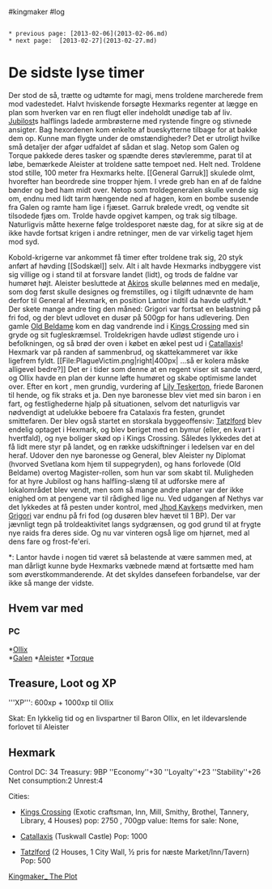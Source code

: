 #kingmaker #log

```ad-info

* previous page: [2013-02-06](2013-02-06.md)
* next page:  [2013-02-27](2013-02-27.md) 
```

# De sidste lyse timer  
 
Der stod de så, trætte og udtømte for magi, mens troldene marcherede frem mod vadestedet. Halvt hviskende forsøgte Hexmarks regenter at lægge en plan som hverken var en ren flugt eller indeholdt unødige tab af liv. [Jubilost](Jubilost%20Narthropple.md)s halflings ladede armbrøsterne med rystende fingre og stivnede ansigter. Bag hexordenen kom enkelte af bueskytterne tilbage for at bakke dem op. Kunne man flygte under de omstændigheder?
Det er utroligt hvilke små detaljer der afgør udfaldet af sådan et slag. Netop som Galen og Torque pakkede deres tasker og spændte deres støvleremme, parat til at løbe, bemærkede Aleister at troldene satte tempoet ned. Helt ned. Troldene stod stille, 100 meter fra Hexmarks helte. [[General Garruk]] skulede olmt, hvorefter han beordrede sine tropper hjem. I vrede greb han en af de faldne bønder og bed ham midt over. Netop som troldegeneralen skulle vende sig om, endnu med lidt tarm hængende ned af hagen, kom en bombe susende fra Galen og ramte ham lige i fjæset. Garruk brølede vredt, og vendte sit tilsodede fjæs om. Trolde havde opgivet kampen, og trak sig tilbage. Naturligvis måtte hexerne følge troldesporet næste dag, for at sikre sig at de ikke havde fortsat krigen i andre retninger, men de var virkelig taget hjem mod syd.
Kobold-krigerne var ankommet få timer efter troldene trak sig, 20 styk anført af høvding [[Sodskæl]] selv. Alt i alt havde Hexmarks indbyggere vist sig villige og i stand til at forsvare landet (lidt), og trods de faldne var humøret højt. Aleister besluttede at [Akiros](Akiros%20Ismort.md) skulle belønnes med en medalje, som dog først skulle designes og fremstilles, og i tilgift udnævnte de ham derfor til General af Hexmark, en position Lantor indtil da havde udfyldt.* 
Der skete mange andre ting den måned: Grigori var fortsat en belastning på fri fod, og der blevt udlovet en dusør på 500gp for hans udlevering. Den gamle [Old Beldame](Old%20Beldame.md) kom en dag vandrende ind i [Kings Crossing](Kings%20Crossing.md) med sin gryde og sit fugleskræmsel. Troldekrigen havde udløst stigende uro i befolkningen, og så brød der oven i købet en ækel pest ud i [Catallaxis](Catallaxis.md)! Hexmark var på randen af sammenbrud, og skattekammeret var ikke ligefrem fyldt.
[[File:PlagueVictim.png|right|400px| ...så er kolera måske alligevel bedre?]]
Det er i tider som denne at en regent viser sit sande værd, og Ollix havde en plan der kunne løfte humøret og skabe optimisme landet over. Efter en kort , men grundig, vurdering af [Lily Teskerton](Lily%20Teskerton.md), friede Baronen til hende, og fik straks et ja. Den nye baronesse blev viet med sin baron i en fart, og festlighederne hjalp på situationen, selvom det naturligvis var nødvendigt at udelukke beboere fra Catalaxis fra festen, grundet smittefaren. Der blev også startet en storskala byggeoffensiv: [Tatzlford](Tatzlford.md) blev endelig optaget i Hexmark, og blev beriget med en bymur (eller, en kvart i hvertfald), og nye boliger skød op i Kings Crossing. Således lykkedes det at få lidt mere styr på landet, og en række udskiftninger i ledelsen var en del heraf. Udover den nye baronesse og General, blev Aleister ny Diplomat (hvorved Svetlana kom hjem til suppegryden), og hans forlovede (Old Beldame) overtog Magister-rollen, som hun var som skabt til. Muligheden for at hyre Jubilost og hans halfling-slæng til at udforske mere af lokalområdet blev vendt, men som så mange andre planer var der ikke enighed om at pengene var til rådighed lige nu. Ved udgangen af Nethys var det lykkedes at få pesten under kontrol, med [Jhod Kavken](Jhod%20Kavken.md)s medvirken, men [Grigori](Grigori.md) var endnu på fri fod (og dusøren blev hævet til 1 BP). Der var jævnligt tegn på troldeaktivitet langs sydgrænsen, og god grund til at frygte nye raids fra deres side. Og nu var vinteren også lige om hjørnet, med al dens fare og frost-fe'eri. 
 
*: Lantor havde i nogen tid været så belastende at være sammen med, at man dårligt kunne byde Hexmarks væbnede mænd at fortsætte med ham som øverstkommanderende. At det skyldes dansefeen forbandelse, var der ikke så mange der vidste.
## Hvem var med 
### PC 
 
*[Ollix](Ollix%20Stormhorn.md)  
*[Galen](Galen%20Jabir.md)
*[Aleister](Aleister.md)
*[Torque](Torque%20Firebrand.md)
## Treasure, Loot og XP 
'''XP''': 600xp + 1000xp til Ollix
Skat: En lykkelig tid og en livspartner til Baron Ollix, en let ildevarslende forlovet til Aleister
## Hexmark 
Control DC: 34 Treasury: 9BP
  ''Economy''+30 ''Loyalty''+23 ''Stability''+26
  Net consumption:2  Unrest:4
Cities:
* [Kings Crossing](Kings%20Crossing.md) (Exotic craftsman, Inn, Mill, Smithy, Brothel, Tannery, Library, 4 Houses) pop: 2750 , 700gp value: Items for sale: None,
* [Catallaxis](Catallaxis.md) (Tuskwall Castle)  Pop: 1000
* [Tatzlford](Tatzlford.md)  (2 Houses, 1 City Wall, ½ pris for næste Market/Inn/Tavern) Pop: 500
[Kingmaker_ The Plot](Kingmaker_%20The%20Plot.md)
